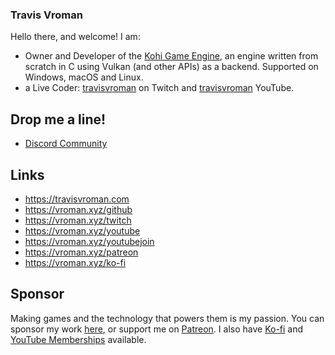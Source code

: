 ### Travis Vroman

Hello there, and welcome! I am:
- Owner and Developer of the [Kohi Game Engine](https://github.com/travisvroman/kohi), an engine written from scratch in C using Vulkan (and other APIs) as a backend. Supported on Windows, macOS and Linux.
- a Live Coder: [travisvroman](https://twitch.tv/travisvroman) on Twitch and [travisvroman](https://youtube.com/travisvroman) YouTube.

## Drop me a line!
- [Discord Community](https://vroman.xyz/discord)

## Links
- https://travisvroman.com
- https://vroman.xyz/github
- https://vroman.xyz/twitch
- https://vroman.xyz/youtube
- https://vroman.xyz/youtubejoin
- https://vroman.xyz/patreon
- https://vroman.xyz/ko-fi

## Sponsor
Making games and the technology that powers them is my passion. You can sponsor my work [here](https://github.com/sponsors/travisvroman), or support me on [Patreon](https://patreon.com/travisvroman). I also have [Ko-fi](https://ko-fi.com/travisvroman) and [YouTube Memberships](https://youtube.com/travisvroman/join) available.
